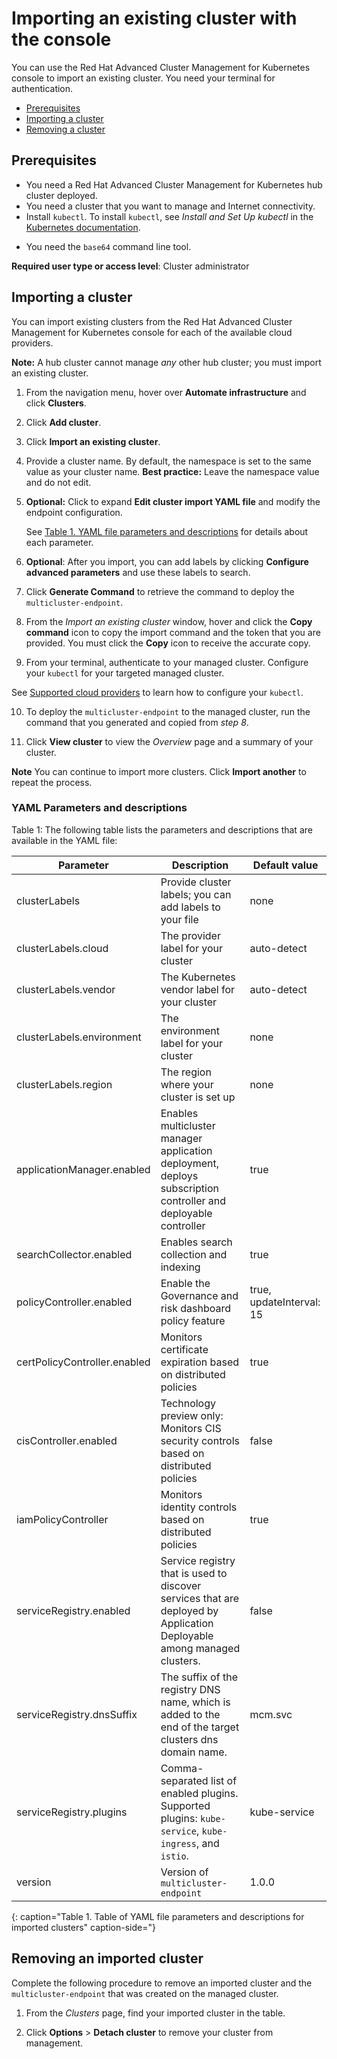 # Importing an existing cluster with the console

You can use the Red Hat Advanced Cluster Management for Kubernetes console to import an existing cluster. You need your terminal for authentication.

- [Prerequisites](#prerequisites)
- [Importing a cluster](#importing-a-cluster)
- [Removing a cluster](#removing-an-imported-cluster)
 
## Prerequisites

* You need a Red Hat Advanced Cluster Management for Kubernetes hub cluster deployed. 
* You need a cluster that you want to manage and Internet connectivity.
* Install `kubectl`. To install `kubectl`, see _Install and Set Up kubectl_ in the [Kubernetes documentation](https://kubernetes.io/docs/tasks/tools/install-kubectl/#install-kubectl-on-macos). 

<!--Optionally, the Visual Web Terminal supports both `kubectl` and `oc` commands and can target alternative `contexts` to work with remote clusters. (wait for testing, elder sending RFE)-->

* You need the `base64` command line tool.

**Required user type or access level**: Cluster administrator

## Importing a cluster

You can import existing clusters from the Red Hat Advanced Cluster Management for Kubernetes console for each of the available cloud providers.

 **Note:** A hub cluster cannot manage _any_ other hub cluster; you must import an existing cluster.

1. From the navigation menu, hover over **Automate infrastructure** and click **Clusters**.

2. Click **Add cluster**.

3. Click **Import an existing cluster**.

4. Provide a cluster name. By default, the namespace is set to the same value as your cluster name. **Best practice:** Leave the namespace value and do not edit.

5. **Optional:** Click to expand **Edit cluster import YAML file** and modify the endpoint configuration. 

   See [Table 1. YAML file parameters and descriptions](#yaml-parameters-and-descriptions) for details about each parameter.

6. **Optional**: After you import, you can add labels by clicking **Configure advanced parameters** and use these labels to search.
   
7. Click **Generate Command** to retrieve the command to deploy the `multicluster-endpoint`.

8. From the _Import an existing cluster_ window, hover and click the **Copy command** icon to copy the import command and the token that you are provided. You must click the **Copy** icon to receive the accurate copy.

9. From your terminal, authenticate to your managed cluster. Configure your `kubectl` for your targeted managed cluster.

  See [Supported cloud providers](../install/supported_clouds.md) to learn how to configure your `kubectl`.

10. To deploy the `multicluster-endpoint` to the managed cluster, run the command that you generated and copied from _step 8_.

11. Click **View cluster** to view the _Overview_ page and a summary of your cluster. 

**Note** You can continue to import more clusters. Click **Import another** to repeat the process.

### YAML Parameters and descriptions

Table 1: The following table lists the parameters and descriptions that are available in the YAML file:

| Parameter | Description | Default value|
|---|---|---|
| clusterLabels| Provide cluster labels; you can add labels to your file | none |
| clusterLabels.cloud| The provider label for your cluster| auto-detect|
| clusterLabels.vendor| The Kubernetes vendor label for your cluster| auto-detect|
| clusterLabels.environment| The environment label for your cluster| none|
| clusterLabels.region| The region where your cluster is set up|none|
| applicationManager.enabled| Enables multicluster manager application deployment, deploys subscription controller and deployable controller | true | 
| searchCollector.enabled| Enables search collection and indexing | true|
| policyController.enabled| Enable the Governance and risk dashboard policy feature|true, updateInterval: 15|  
| certPolicyController.enabled|Monitors certificate expiration based on distributed policies|true|
| cisController.enabled|Technology preview only: Monitors CIS security controls based on distributed policies|false|
| iamPolicyController|Monitors identity controls based on distributed policies|true|
| serviceRegistry.enabled| Service registry that is used to discover services that are deployed by Application Deployable among managed clusters.| false | 
| serviceRegistry.dnsSuffix| The suffix of the registry DNS name, which is added to the end of the target clusters dns domain name.|mcm.svc| 
| serviceRegistry.plugins| Comma-separated list of enabled plugins. Supported plugins: `kube-service`, `kube-ingress`, and `istio`. |kube-service|
| version| Version of `multicluster-endpoint` |1.0.0|
{: caption="Table 1. Table of YAML file parameters and descriptions for imported clusters" caption-side="}

## Removing an imported cluster

Complete the following procedure to remove an imported cluster and the `multicluster-endpoint` that was created on the managed cluster.

1. From the _Clusters_ page, find your imported cluster in the table.
   
2. Click **Options** > **Detach cluster** to remove your cluster from management.
